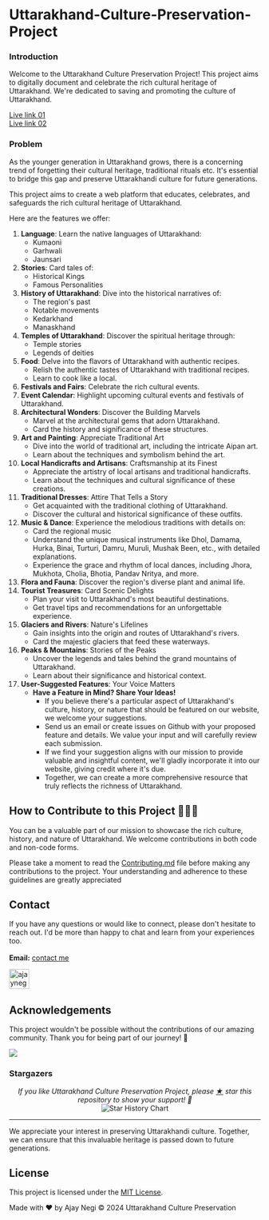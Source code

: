 # Uttarakhand-Culture-Preservation-Project

### Introduction

Welcome to the Uttarakhand Culture Preservation Project! This project aims to digitally document and celebrate the rich cultural heritage of Uttarakhand. We're dedicated to saving and promoting the culture of Uttarakhand.

<a href="https://www.uttarakhandculture.co/" target="_blank">Live link 01</a>
<br/>
<a href="https://ukculture.netlify.app/" target="_blank">Live link 02</a>


### Problem

As the younger generation in Uttarakhand grows, there is a concerning trend of forgetting their cultural heritage, traditional rituals etc. It's essential to bridge this gap and preserve Uttarakhandi culture for future generations. 

This project aims to create a web platform that educates, celebrates, and safeguards the rich cultural heritage of Uttarakhand.

Here are the features we offer:

1. **Language**: Learn the native languages of Uttarakhand:
    - Kumaoni
    - Garhwali
    - Jaunsari
2. **Stories**: Card tales of:
    - Historical Kings
    - Famous Personalities
3. **History of Uttarakhand**: Dive into the historical narratives of:
    - The region's past
    - Notable movements
    - Kedarkhand
    - Manaskhand
4. **Temples of Uttarakhand**: Discover the spiritual heritage through:
    - Temple stories
    - Legends of deities
5. **Food**: Delve into the flavors of Uttarakhand with authentic recipes.
    - Relish the authentic tastes of Uttarakhand with traditional recipes.
    - Learn to cook like a local.
6. **Festivals and Fairs**: Celebrate the rich cultural events.
7. **Event Calendar**: Highlight upcoming cultural events and festivals of Uttarakhand.
8. **Architectural Wonders**: Discover the Building Marvels
    - Marvel at the architectural gems that adorn Uttarakhand.
    - Card the history and significance of these structures.
9. **Art and Painting**: Appreciate Traditional Art
    - Dive into the world of traditional art, including the intricate Aipan art.
    - Learn about the techniques and symbolism behind the art.
10. **Local Handicrafts and Artisans**: Craftsmanship at its Finest
    - Appreciate the artistry of local artisans and traditional handicrafts.
    - Learn about the techniques and cultural significance of these creations.
11. **Traditional Dresses**: Attire That Tells a Story
    - Get acquainted with the traditional clothing of Uttarakhand.
    - Discover the cultural and historical significance of these outfits.
12. **Music & Dance**: Experience the melodious traditions with details on:
    - Card the regional music
    - Understand the unique musical instruments like Dhol, Damama, Hurka, Binai, Turturi, Damru, Muruli, Mushak Been, etc., with detailed explanations.
    - Experience the grace and rhythm of local dances, including Jhora, Mukhota, Cholia, Bhotia, Pandav Nritya, and more.
13. **Flora and Fauna**: Discover the region's diverse plant and animal life.
14. **Tourist Treasures**: Card Scenic Delights
    - Plan your visit to Uttarakhand's most beautiful destinations.
    - Get travel tips and recommendations for an unforgettable experience.
15. **Glaciers and Rivers**: Nature's Lifelines
    - Gain insights into the origin and routes of Uttarakhand's rivers.
    - Card the majestic glaciers that feed these waterways.
16. **Peaks & Mountains**: Stories of the Peaks
    - Uncover the legends and tales behind the grand mountains of Uttarakhand.
    - Learn about their significance and historical context.
17. **User-Suggested Features**: Your Voice Matters
    - **Have a Feature in Mind? Share Your Ideas!**
        - If you believe there's a particular aspect of Uttarakhand's culture, history, or nature that should be featured on our website, we welcome your suggestions.
        - Send us an email or create issues on Github with your proposed feature and details. We value your input and will carefully review each submission.
        - If we find your suggestion aligns with our mission to provide valuable and insightful content, we'll gladly incorporate it into our website, giving credit where it's due.
        - Together, we can create a more comprehensive resource that truly reflects the richness of Uttarakhand.

## **How to Contribute to this Project** 👨🏻‍💻

You can be a valuable part of our mission to showcase the rich culture, history, and nature of Uttarakhand. We welcome contributions in both code and non-code forms.

Please take a moment to read the [Contributing.md](https://github.com/ajaynegi45/Uttarakhand-Culture-Preservation-Project/blob/main/contributing.md) file before making any contributions to the project. Your understanding and adherence to these guidelines are greatly appreciated

## Contact
If you have any questions or would like to connect, please don't hesitate to reach out. I'd be more than happy to chat and learn from your experiences too.
<br><br>
**Email:** [contact me](mailto:contact@ajaynegi.co)

<!-- LinkedIn -->
<a href="https://linkedin.com/in/ajaynegi45/" target="blank" rel="noopener noreferrer" >
<img align="center" src="https://img.icons8.com/color/48/linkedin.png" alt="ajaynegi45/" width="40" height="40"  t/></a>

## Acknowledgements

This project wouldn't be possible without the contributions of our amazing community. Thank you for being part of our journey! 🙌

<a href = "https://github.com/ajaynegi45/Uttarakhand-Culture-Preservation-Project/graphs/contributors">
  <img src = "https://contrib.rocks/image?repo=ajaynegi45/Uttarakhand-Culture-Preservation-Project"/>
</a>

<br/>

### Stargazers

<p align="center">
  <i>If you like Uttarakhand Culture Preservation Project, please <a href="../../stargazers">★</a> star this repository to show your support! 🤩</i>
 <br/>
<!--   <a href="https://star-history.com/#ajaynegi45/Uttarakhand-Culture-Preservation-Project&Date"> -->
    <picture>
      <source media="(prefers-color-scheme: dark)" srcset="https://api.star-history.com/svg?repos=ajaynegi45/Uttarakhand-Culture-Preservation-Project&type=Date&theme=dark" />
      <source media="(prefers-color-scheme: light)" srcset="https://api.star-history.com/svg?repos=ajaynegi45/Uttarakhand-Culture-Preservation-Project&type=Date" />
      <img align="center" alt="Star History Chart" src="https://api.star-history.com/svg?repos=ajaynegi45/Uttarakhand-Culture-Preservation-Project&type=Date" />
    </picture>
<!--   </a> -->
</p>

---

We appreciate your interest in preserving Uttarakhandi culture. Together, we can ensure that this invaluable heritage is passed down to future generations.

## License

This project is licensed under the [MIT License](LICENSE).

Made with ❤️ by Ajay Negi
© 2024 Uttarakhand Culture Preservation

